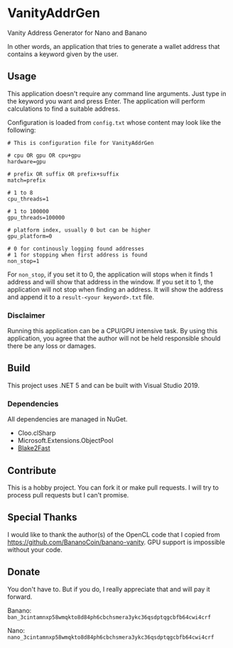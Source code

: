 # VanityAddrGen

Vanity Address Generator for Nano and Banano

In other words, an application that tries to generate a wallet address
that contains a keyword given by the user.

## Usage

This application doesn't require any command line arguments. Just type in
the keyword you want and press Enter. The application will perform
calculations to find a suitable address.

Configuration is loaded from `config.txt` whose content may look
like the following:

```
# This is configuration file for VanityAddrGen

# cpu OR gpu OR cpu+gpu
hardware=gpu

# prefix OR suffix OR prefix+suffix
match=prefix

# 1 to 8
cpu_threads=1

# 1 to 100000
gpu_threads=100000

# platform index, usually 0 but can be higher
gpu_platform=0

# 0 for continously logging found addresses
# 1 for stopping when first address is found
non_stop=1
```

For `non_stop`, if you set it to 0, the application will stops when it
finds 1 address and will show that address in the window. If you set it
to 1, the application will not stop when finding an address. It will show
the address and append it to a `result-<your keyword>.txt` file.

### Disclaimer

Running this application can be a CPU/GPU intensive task.
By using this application, you agree that the author will not be
held responsible should there be any loss or damages.

## Build

This project uses .NET 5 and can be built with Visual Studio 2019.

### Dependencies

All dependencies are managed in NuGet.

* Cloo.clSharp
* Microsoft.Extensions.ObjectPool
* [Blake2Fast](https://github.com/saucecontrol/Blake2Fast)

## Contribute

This is a hobby project. You can fork it or make pull requests. I will
try to process pull requests but I can't promise.

## Special Thanks

I would like to thank the author(s) of the OpenCL code that I copied from
https://github.com/BananoCoin/banano-vanity. GPU support is impossible
without your code.

## Donate

You don't have to. But if you do, I really appreciate that and will pay it forward.

Banano: `ban_3cintamnxp58wmqkto8d84ph6cbchsmera3ykc36qsdptqgcbfb64cwi4crf`

Nano: `nano_3cintamnxp58wmqkto8d84ph6cbchsmera3ykc36qsdptqgcbfb64cwi4crf`
